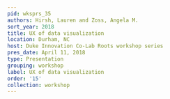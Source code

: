 ```yaml
---
pid: wksprs_35
authors: Hirsh, Lauren and Zoss, Angela M.
sort_year: 2018
title: UX of data visualization
location: Durham, NC
host: Duke Innovation Co-Lab Roots workshop series
pres_date: April 11, 2018
type: Presentation
grouping: workshop
label: UX of data visualization
order: '15'
collection: workshop
---
```

